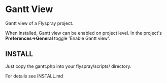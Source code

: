 # Gantt View

Gantt view of a Flyspray project.

When installed, Gantt view can be enabled on project level. In the project's **Preferences->General** toggle 'Enable Gantt view'. 

## INSTALL

Just copy the gantt.php into your flyspray/scripts/ directory.

For details see INSTALL.md
